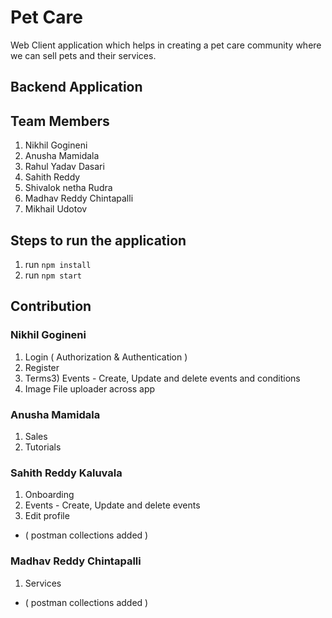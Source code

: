 # Pet Care

Web Client application which helps in creating a pet care community where we can sell pets and their services.

## Backend Application

## Team Members

1. Nikhil Gogineni
2. Anusha Mamidala
3. Rahul Yadav Dasari
4. Sahith Reddy
5. Shivalok netha Rudra
6. Madhav Reddy Chintapalli
7. Mikhail Udotov

## Steps to run the application

1. run `npm install`
2. run `npm start`

## Contribution

### Nikhil Gogineni

1. Login ( Authorization & Authentication )
2. Register
3. Terms3) Events - Create, Update and delete events and conditions
4. Image File uploader across app

### Anusha Mamidala

1. Sales
2. Tutorials

### Sahith Reddy Kaluvala

1. Onboarding
2. Events - Create, Update and delete events
3. Edit profile

- ( postman collections added )

### Madhav Reddy Chintapalli

1. Services

- ( postman collections added )
